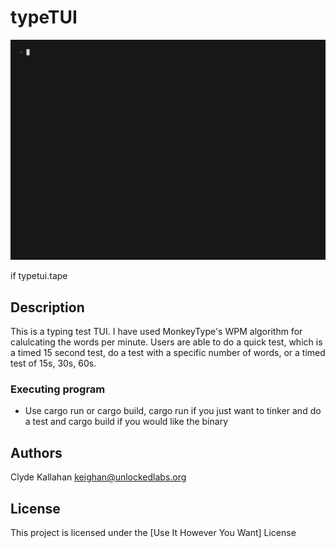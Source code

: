 # typeTUI

![image](https://github.com/CK-7vn/typetui/blob/main/typetui.gif?raw=true)

if
typetui.tape
## Description
This is a typing test TUI. I have used MonkeyType's WPM algorithm for calulcating the words per minute. 
Users are able to do a quick test, which is a timed 15 second test, do a test with a specific number of words, or a timed test of 15s, 30s, 60s. 


### Executing program

* Use cargo run or cargo build, cargo run if you just want to tinker and do a test and cargo build if you would like the binary 


## Authors

Clyde Kallahan 
keighan@unlockedlabs.org



## License

This project is licensed under the [Use It However You Want] License 
